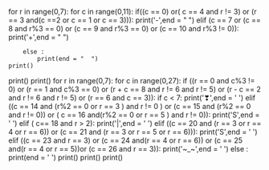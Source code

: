 for r in range(0,7):
    for c in range(0,11):
        if((c == 0) or( c == 4 and r != 3) or (r == 3 and(c ==2 or c == 1 or c == 3))): 
            print('-',end = " ")
        elif (c == 7 or (c == 8 and r%3 == 0) or (c == 9 and r%3 == 0) or (c == 10 and r%3 != 0)):
            print('+',end = " ")

        else :
            print(end = "  ")
    print()

print()
print()
for r in range(0,7):
    for c in range(0,27):
        if ((r == 0 and c%3 != 0) or (r == 1 and c%3 == 0) or (r + c == 8 and r != 6 and r != 5) or (r - c == 2 and r != 6 and r != 5) or (r == 6 and c == 3)):
            if c < 7:
                print('❣',end = ' ')
        elif ((c == 14 and (r%2 == 0 or r == 3 ) and r != 0 ) or (c == 15 and (r%2 == 0 and r != 0)) or ( c == 16 and(r%2 == 0 or r == 5 ) and r != 0)):
            print('S',end = ' ')
        elif ( c== 18 and r > 2):
            print('|',end = ' ')
        elif ((c == 20 and (r == 3 or r == 4 or r == 6)) or (c == 21 and (r == 3 or r == 5 or r == 6))):
            print('S',end = ' ')
        elif ((c == 23 and r == 3) or (c == 24 and(r == 4 or r == 6)) or (c == 25 and(r ==  4 or r == 5))or (c == 26 and r == 3)):
            print('~_~',end = ' ')
        else :
            print(end = '  ')
    print()
print()
print()

